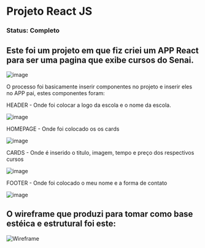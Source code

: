 # Projeto React JS

### Status: Completo

## Este foi um projeto em que fiz criei um APP React para ser uma pagina que exibe cursos do Senai.

![image](https://user-images.githubusercontent.com/71882342/110953023-a9290b00-8325-11eb-941b-44becdbb2409.png)

O processo foi basicamente inserir componentes no projeto e inserir eles no APP pai, estes componentes foram:

HEADER - Onde foi colocar a logo da escola e o nome da escola.

![image](https://user-images.githubusercontent.com/71882342/110953290-ee4d3d00-8325-11eb-8f5e-14fd21c7d776.png)

HOMEPAGE - Onde foi colocado os os cards

![image](https://user-images.githubusercontent.com/71882342/110953340-00c77680-8326-11eb-8ae8-06dfe872def8.png)

CARDS - Onde é inserido o titulo, imagem, tempo e preço dos respectivos cursos

![image](https://user-images.githubusercontent.com/71882342/110953495-2fdde800-8326-11eb-8744-a8476ba1cd0b.png)

FOOTER - Onde foi colocado o meu nome e a forma de contato

![image](https://user-images.githubusercontent.com/71882342/110953560-45531200-8326-11eb-8cd7-0174cd62190f.png)

## O wireframe que produzi para tomar como base estéica e estrutural foi este:

![Wireframe](https://user-images.githubusercontent.com/71882342/110953651-63207700-8326-11eb-9af2-a9b634e2e6db.png)
